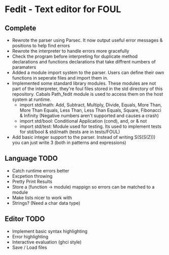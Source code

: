 
# Fedit - Text editor for FOUL


## Complete

* Rewrote the parser using Parsec. It now output useful error messages & positions to help find errors
* Rewrote the interpreter to handle errors more gracefully
* Check the program before interpreting for duplicate method declarations and functions declarations that take diffrent numbers of paramaters
* Added a module import system to the parser. Users can define their own functions in seperate files and import them in.
* Implemented some standard library modules. These modules are not part of the interpreter, they're foul files stored in the std directory of this repository. Cabals Path_fedit module is used to access them on the host system at runtime. 
	* import std/math: Add, Subtract, Multiply, Divide, Equals, More Than, More Than Equals, Less Than, Less Than Equals, Square, Fibonacci & Infinity (Negative numbers aren't supported and causes a crash)
	* import std/bool: Conditional Application (cond), and, or & not
	* import std/test: Module used for testing. Its used to implement tests for std/bool & std/math (tests are in tests/FOUL)
* Add basic integer support to the parser. Instead of writing S(S(S(Z))) you can just write 3 (both in patterns and expressions)

## Language TODO

* Catch runtime errors better
* Excpetion throwing
* Pretty Print Results
* Store a (function -> module) mappign so errors can be matched to a module
* Make lists nicer to work with
* Strings? (Need a char data type)

## Editor TODO

* Implement basic syntax highlighting
* Error highlighting
* Interactive evaluation (ghci style)
* Save / Load files